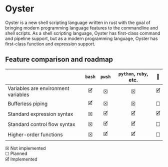# Oyster
Oyster is a new shell scripting language written in rust with the goal of bringing modern programming language features to the commandline and shell scripts.  As a shell scripting language, Oyster has first-class command and pipeline support, but as a modern programming language, Oyster has first-class function and expression support.

## Feature comparison and roadmap
|  | `bash` | `pwsh` | `python`, `ruby`, etc. | 🦪 |
| :- | :-: | :-: | :-: | :-: |
| Variables are environment variables | 🗹 | ☒ | ☒ | 🗹 |
| Bufferless piping | 🗹 | ☒ | ☒ | ☐ |
| Standard expression syntax | ☒ | 🗹 | 🗹 | 🗹 |
| Standard control flow syntax | ☒ | 🗹 | 🗹 | ☐ |
| Higher-order functions | ☒ | 🗹 | 🗹 | ☐ |

☒ Not implemented <br>
☐ Planned <br>
🗹 Implemented
